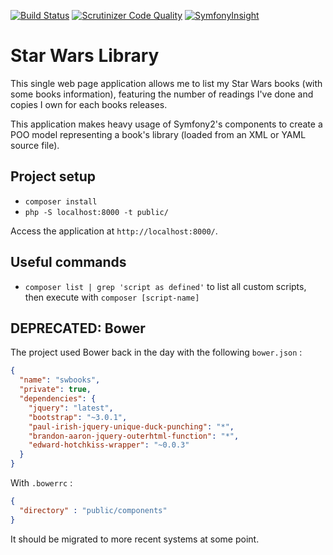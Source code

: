 [![Build Status](https://github.com/gnutix/swbooks/workflows/Code_Checks/badge.svg)](https://github.com/gnutix/swbooks/actions?query=workflow%3ACode_Checks)
[![Scrutinizer Code Quality](https://scrutinizer-ci.com/g/gnutix/swbooks/badges/quality-score.png?b=master)](https://scrutinizer-ci.com/g/gnutix/swbooks/?branch=master)
[![SymfonyInsight](https://insight.sensiolabs.com/projects/e275cb12-5729-4490-baad-a3898fd71ff9/mini.png)](https://insight.sensiolabs.com/projects/e275cb12-5729-4490-baad-a3898fd71ff9)

Star Wars Library
=================

This single web page application allows me to list my Star Wars books (with some books information), featuring the
number of readings I've done and copies I own for each books releases.

This application makes heavy usage of Symfony2's components to create a POO model representing a book's library (loaded
from an XML or YAML source file).

Project setup
-------------

* `composer install`
* `php -S localhost:8000 -t public/`

Access the application at `http://localhost:8000/`.

Useful commands
---------------

* `composer list | grep 'script as defined'` to list all custom scripts, then execute with `composer [script-name]`

DEPRECATED: Bower
-----------------

The project used Bower back in the day with the following `bower.json` : 

```json
{
  "name": "swbooks",
  "private": true,
  "dependencies": {
    "jquery": "latest",
    "bootstrap": "~3.0.1",
    "paul-irish-jquery-unique-duck-punching": "*",
    "brandon-aaron-jquery-outerhtml-function": "*",
    "edward-hotchkiss-wrapper": "~0.0.3"
  }
}
```

With `.bowerrc` : 

```json
{
  "directory" : "public/components"
}
```

It should be migrated to more recent systems at some point.
